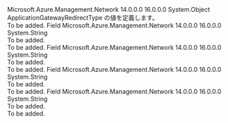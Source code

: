 <Type Name="ApplicationGatewayRedirectType" FullName="Microsoft.Azure.Management.Network.Models.ApplicationGatewayRedirectType">
  <TypeSignature Language="C#" Value="public static class ApplicationGatewayRedirectType" />
  <TypeSignature Language="ILAsm" Value=".class public auto ansi abstract sealed beforefieldinit ApplicationGatewayRedirectType extends System.Object" />
  <TypeSignature Language="DocId" Value="T:Microsoft.Azure.Management.Network.Models.ApplicationGatewayRedirectType" />
  <TypeSignature Language="VB.NET" Value="Public Class ApplicationGatewayRedirectType" />
  <TypeSignature Language="F#" Value="type ApplicationGatewayRedirectType = class" />
  <AssemblyInfo>
    <AssemblyName>Microsoft.Azure.Management.Network</AssemblyName>
    <AssemblyVersion>14.0.0.0</AssemblyVersion>
    <AssemblyVersion>16.0.0.0</AssemblyVersion>
  </AssemblyInfo>
  <Base>
    <BaseTypeName>System.Object</BaseTypeName>
  </Base>
  <Interfaces />
  <Docs>
    <summary>
            ApplicationGatewayRedirectType の値を定義します。
            </summary>
    <remarks>To be added.</remarks>
  </Docs>
  <Members>
    <Member MemberName="Found">
      <MemberSignature Language="C#" Value="public const string Found;" />
      <MemberSignature Language="ILAsm" Value=".field public static literal string Found" />
      <MemberSignature Language="DocId" Value="F:Microsoft.Azure.Management.Network.Models.ApplicationGatewayRedirectType.Found" />
      <MemberSignature Language="VB.NET" Value="Public Const Found As String " />
      <MemberSignature Language="F#" Value="val mutable Found : string" Usage="Microsoft.Azure.Management.Network.Models.ApplicationGatewayRedirectType.Found" />
      <MemberType>Field</MemberType>
      <AssemblyInfo>
        <AssemblyName>Microsoft.Azure.Management.Network</AssemblyName>
        <AssemblyVersion>14.0.0.0</AssemblyVersion>
        <AssemblyVersion>16.0.0.0</AssemblyVersion>
      </AssemblyInfo>
      <ReturnValue>
        <ReturnType>System.String</ReturnType>
      </ReturnValue>
      <Docs>
        <summary>To be added.</summary>
        <remarks>To be added.</remarks>
      </Docs>
    </Member>
    <Member MemberName="Permanent">
      <MemberSignature Language="C#" Value="public const string Permanent;" />
      <MemberSignature Language="ILAsm" Value=".field public static literal string Permanent" />
      <MemberSignature Language="DocId" Value="F:Microsoft.Azure.Management.Network.Models.ApplicationGatewayRedirectType.Permanent" />
      <MemberSignature Language="VB.NET" Value="Public Const Permanent As String " />
      <MemberSignature Language="F#" Value="val mutable Permanent : string" Usage="Microsoft.Azure.Management.Network.Models.ApplicationGatewayRedirectType.Permanent" />
      <MemberType>Field</MemberType>
      <AssemblyInfo>
        <AssemblyName>Microsoft.Azure.Management.Network</AssemblyName>
        <AssemblyVersion>14.0.0.0</AssemblyVersion>
        <AssemblyVersion>16.0.0.0</AssemblyVersion>
      </AssemblyInfo>
      <ReturnValue>
        <ReturnType>System.String</ReturnType>
      </ReturnValue>
      <Docs>
        <summary>To be added.</summary>
        <remarks>To be added.</remarks>
      </Docs>
    </Member>
    <Member MemberName="SeeOther">
      <MemberSignature Language="C#" Value="public const string SeeOther;" />
      <MemberSignature Language="ILAsm" Value=".field public static literal string SeeOther" />
      <MemberSignature Language="DocId" Value="F:Microsoft.Azure.Management.Network.Models.ApplicationGatewayRedirectType.SeeOther" />
      <MemberSignature Language="VB.NET" Value="Public Const SeeOther As String " />
      <MemberSignature Language="F#" Value="val mutable SeeOther : string" Usage="Microsoft.Azure.Management.Network.Models.ApplicationGatewayRedirectType.SeeOther" />
      <MemberType>Field</MemberType>
      <AssemblyInfo>
        <AssemblyName>Microsoft.Azure.Management.Network</AssemblyName>
        <AssemblyVersion>14.0.0.0</AssemblyVersion>
        <AssemblyVersion>16.0.0.0</AssemblyVersion>
      </AssemblyInfo>
      <ReturnValue>
        <ReturnType>System.String</ReturnType>
      </ReturnValue>
      <Docs>
        <summary>To be added.</summary>
        <remarks>To be added.</remarks>
      </Docs>
    </Member>
    <Member MemberName="Temporary">
      <MemberSignature Language="C#" Value="public const string Temporary;" />
      <MemberSignature Language="ILAsm" Value=".field public static literal string Temporary" />
      <MemberSignature Language="DocId" Value="F:Microsoft.Azure.Management.Network.Models.ApplicationGatewayRedirectType.Temporary" />
      <MemberSignature Language="VB.NET" Value="Public Const Temporary As String " />
      <MemberSignature Language="F#" Value="val mutable Temporary : string" Usage="Microsoft.Azure.Management.Network.Models.ApplicationGatewayRedirectType.Temporary" />
      <MemberType>Field</MemberType>
      <AssemblyInfo>
        <AssemblyName>Microsoft.Azure.Management.Network</AssemblyName>
        <AssemblyVersion>14.0.0.0</AssemblyVersion>
        <AssemblyVersion>16.0.0.0</AssemblyVersion>
      </AssemblyInfo>
      <ReturnValue>
        <ReturnType>System.String</ReturnType>
      </ReturnValue>
      <Docs>
        <summary>To be added.</summary>
        <remarks>To be added.</remarks>
      </Docs>
    </Member>
  </Members>
</Type>